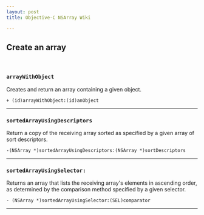 ```yaml
---
layout: post  
title: Objective-C NSArray Wiki  

---  
```

  
## Create an array  
</br>  
  
### `arrayWithObject`  
Creates and return an array containing a given object.  
  
	+ (id)arrayWithObject:(id)anObject    
  
---
  
### `sortedArrayUsingDescriptors`  
Return a copy of the receiving array sorted as specified by a given array of sort descriptors.  
  
	-(NSArray *)sortedArrayUsingDescriptors:(NSArray *)sortDescriptors  

---   
  
### `sortedArrayUsingSelector:`  
Returns an array that lists the receiving array's elements in ascending order, as determined by the comparison method specified by a given selector.  
  
	- (NSArray *)sortedArrayUsingSelector:(SEL)comparator  
  
---  

  
  
